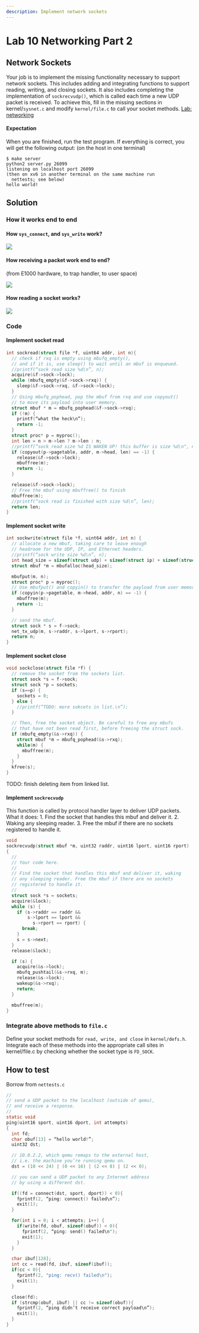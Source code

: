```yaml
---
description: Implement network sockets
---
```


# Lab 10 Networking Part 2

## Network Sockets

Your job is to implement the missing functionality necessary to support network sockets. This includes adding and integrating functions to support reading, writing, and closing sockets. It also includes completing the implementation of `sockrecvudp()`, which is called each time a new UDP packet is received. To achieve this, fill in the missing sections in kernel/`sysnet.c` and modify `kernel/file.c` to call your socket methods. [Lab: networking](https://pdos.csail.mit.edu/6.828/2019/labs/net.html)

#### Expectation

When you are finished, run the test program. If everything is correct, you will get the following output: \(on the host in one terminal\)

```text
$ make server
python2 server.py 26099
listening on localhost port 26099
(then on xv6 in another terminal on the same machine run
  nettests; see below)
hello world!
```

## Solution

### How it works end to end

#### How `sys_connect`, and `sys_write` work?

![](../.gitbook/assets/image%20%2818%29.png)

#### How receiving a packet work end to end?

\(from E1000 hardware, to trap handler, to user space\)

![](../.gitbook/assets/image%20%2821%29.png)

#### How reading a socket works?

![](../.gitbook/assets/image%20%2828%29.png)

### Code

#### Implement socket read

```c
int sockread(struct file *f, uint64 addr, int n){
  // check if rxq is empty using mbufq_empty(), 
  // and if it is, use sleep() to wait until an mbuf is enqueued.
  //printf(“sock read size %d\n”, n);
  acquire(&f->sock->lock);
  while (mbufq_empty(&f->sock->rxq)) {
    sleep(&f->sock->rxq, &f->sock->lock);
  }
  // Using mbufq_pophead, pop the mbuf from rxq and use copyout() 
  // to move its payload into user memory. 
  struct mbuf * m = mbufq_pophead(&f->sock->rxq);
  if (!m) {
    printf(“what the heck\n”);
    return -1;
  }
  struct proc* p = myproc();
  int len = n > m->len ? m->len : n;
  //printf(“sock read size %d IS WAKEN UP! this buffer is size %d\n", n, m->len);
  if (copyout(p->pagetable, addr, m->head, len) == -1) {
    release(&f->sock->lock);
    mbuffree(m);
    return -1;
  }

  release(&f->sock->lock);
  // Free the mbuf using mbuffree() to finish
  mbuffree(m);
  //printf(“sock read is finished with size %d\n”, len);
  return len;
}
```

#### Implement socket write

```c
int sockwrite(struct file *f, uint64 addr, int n) {
  // allocate a new mbuf, taking care to leave enough 
  // headroom for the UDP, IP, and Ethernet headers.
  //printf(“sock write size %d\n”, n);
  int head_size = sizeof(struct udp) + sizeof(struct ip) + sizeof(struct eth);
  struct mbuf *m = mbufalloc(head_size);

  mbufput(m, n);
  struct proc* p = myproc();
  // Use mbufput() and copyin() to transfer the payload from user memory into the mbuf.
  if (copyin(p->pagetable, m->head, addr, n) == -1) {
    mbuffree(m);
    return -1;
  }

  // send the mbuf.
  struct sock * s = f->sock;
  net_tx_udp(m, s->raddr, s->lport, s->rport);
  return n;
}
```

#### Implement socket close

```c
void sockclose(struct file *f) {
  // remove the socket from the sockets list. 
  struct sock *s = f->sock;
  struct sock *p = sockets;
  if (s==p) {
    sockets = 0;
  } else {
    //printf(“TODO: more sokcets in list.\n”);
  }

  // Then, free the socket object. Be careful to free any mbufs 
  // that have not been read first, before freeing the struct sock.
  if (mbufq_empty(&s->rxq)) {
    struct mbuf *m = mbufq_pophead(&s->rxq);
    while(m) {
      mbuffree(m);
    }
  }
  kfree(s);
}
```

TODO: finish deleting item from linked list.

#### Implement `sockrecvudp`

This function is called by protocol handler layer to deliver UDP packets. What it does: 1. Find the socket that handles this mbuf and deliver it. 2. Waking any sleeping reader. 3. Free the mbuf if there are no sockets registered to handle it.

```c
void
sockrecvudp(struct mbuf *m, uint32 raddr, uint16 lport, uint16 rport)
{
  //
  // Your code here.
  //
  // Find the socket that handles this mbuf and deliver it, waking
  // any sleeping reader. Free the mbuf if there are no sockets
  // registered to handle it.
  //
  struct sock *s = sockets;
  acquire(&lock);
  while (s) {
    if (s->raddr == raddr &&
        s->lport == lport &&
          s->rport == rport) {
      break;
    }
    s = s->next;
  }
  release(&lock);

  if (s) {
    acquire(&s->lock);
    mbufq_pushtail(&s->rxq, m);
    release(&s->lock);
    wakeup(&s->rxq);
    return;
  }

  mbuffree(m);
}
```

### Integrate above methods to `file.c`

Define your socket methods for `read, write, and close` in `kernel/defs.h`. Integrate each of these methods into the appropriate call sites in kernel/file.c by checking whether the socket type is `FD_SOCK`.

## How to test 

Borrow from `nettests.c`

```c
//
// send a UDP packet to the localhost (outside of qemu),
// and receive a response.
//
static void
ping(uint16 sport, uint16 dport, int attempts)
{
  int fd;
  char obuf[13] = “hello world!”;
  uint32 dst;

  // 10.0.2.2, which qemu remaps to the external host,
  // i.e. the machine you’re running qemu on.
  dst = (10 << 24) | (0 << 16) | (2 << 8) | (2 << 0);

  // you can send a UDP packet to any Internet address
  // by using a different dst.

  if((fd = connect(dst, sport, dport)) < 0){
    fprintf(2, “ping: connect() failed\n”);
    exit(1);
  }

  for(int i = 0; i < attempts; i++) {
    if(write(fd, obuf, sizeof(obuf)) < 0){
      fprintf(2, “ping: send() failed\n");
      exit(1);
    }
  }

  char ibuf[128];
  int cc = read(fd, ibuf, sizeof(ibuf));
  if(cc < 0){
    fprintf(2, "ping: recv() failed\n");
    exit(1);
  }

  close(fd);
  if (strcmp(obuf, ibuf) || cc != sizeof(obuf)){
    fprintf(2, “ping didn’t receive correct payload\n”);
    exit(1);
  }
}
```

